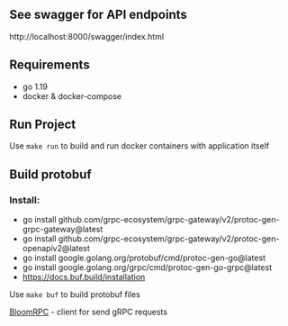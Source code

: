 ## See swagger for API endpoints
http://localhost:8000/swagger/index.html

## Requirements
- go 1.19
- docker & docker-compose

## Run Project

Use ```make run``` to build and run docker containers with application itself

## Build protobuf

### Install:
- go install github.com/grpc-ecosystem/grpc-gateway/v2/protoc-gen-grpc-gateway@latest
- go install github.com/grpc-ecosystem/grpc-gateway/v2/protoc-gen-openapiv2@latest
- go install google.golang.org/protobuf/cmd/protoc-gen-go@latest
- go install google.golang.org/grpc/cmd/protoc-gen-go-grpc@latest
- https://docs.buf.build/installation

Use ```make buf``` to build protobuf files

[BloomRPC](https://github.com/bloomrpc/bloomrpc) - client for send gRPC requests
